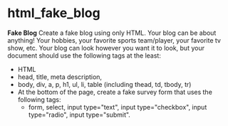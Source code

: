 # html_fake_blog

**Fake Blog**
Create a fake blog using only HTML. Your blog can be about anything! Your hobbies, your favorite sports team/player, your favorite tv show, etc. Your blog can look however you want it to look, but your document should use the following tags at the least:

- HTML
- head, title, meta description, 
- body, div, a, p, h1, ul, li, table (including thead, td, tbody, tr)
- At the bottom of the page, create a fake survey form that uses the following tags:
  - form, select, input type="text", input type="checkbox", input type="radio", input type="submit".
